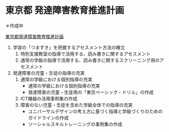 # 東京都 発達障害教育推進計画
＊作成中

[東京都発達障害教育推進計画](https://www.metro.tokyo.lg.jp/INET/KEIKAKU/2016/02/DATA/70q2c402.pdf)

1. 学習の「つまずき」を把握するアセスメント方法の確立
    1. 特別支援教室の指導で活用する、読み書きに関するアセスメント
    1. 通常の学級の指導で活用する、読み書きに関するスクリーニング用のアセスメント
1. 発達障害の児童・生徒の指導の充実
    1. 通常の学級における個別指導の充実
        - 通常の学級における個別指導の充実
        - 発達障害の児童・生徒用の「東京ベーシック・ドリル」の作成
    1. ICT機器の活用事例集の作成
    1. 障害のない児童・生徒を含めた学級全体での指導の充実
        - ユニバーサルデザインの考え方に基づく指導と学級づくりのためのガイドラインの作成
        - ソーシャルスキルトレーニングの事例集の作成  
